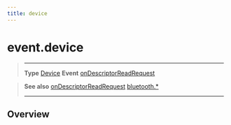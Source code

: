 ```yaml
---
title: device
---
```

# event.device

> --------------------- ------------------------------------------------------------------------------------------
> __Type__              [Device](/plugin/bluetooth/type/Device/)
> __Event__             [onDescriptorReadRequest](/plugin/bluetooth/type/Server/event/onDescriptorReadRequest/)


> __See also__          [onDescriptorReadRequest](/plugin/bluetooth/type/Server/event/onDescriptorReadRequest/)
>						[bluetooth.*](/plugin/bluetooth/)
> --------------------- ------------------------------------------------------------------------------------------

## Overview